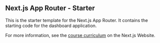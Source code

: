 ## Next.js App Router - Starter

This is the starter template for the Next.js App Router. It contains the starting code for the dashboard application.

For more information, see the [course curriculum](https://nextjs.org/learn) on the Next.js Website.
